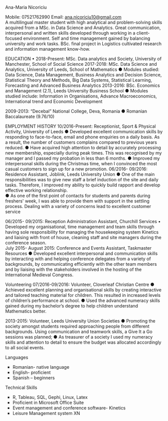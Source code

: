 Ana-Maria Nicoriciu
 
Mobile: 07521762990
Email: ana.nicoriciu10@gmail.com      
A multilingual master student with high analytical and problem-solving skills acquired from a MSc. in Data Science and Analytics. Great communication, interpersonal and written skills developed through working in a client-focused environment. Self and time management gained by balancing university and work tasks. BSc. final project in Logistics cultivated research and information management know-how.

EDUCATION
•	2018-Present: MSc. Data analytics and Society, University of Manchester, School of Social Science
2017-2018: MSc. Data Science and Analytics, University of Leeds, School of Mathematics
●	Modules studied: Data Science, Data Management, Business Analytics and Decision Science, Statistical Theory and Methods, Big Data Systems, Statistical Learning, Forecasting and Advanced Business Analytics
2013-2016: BSc. Economics and Management (2.1), Leeds University Business School 
●	Modules studied include: Information in Organisations, Advance Macroeconomics, International trend and Economic Development

2009-2013: “Decebal” National College, Deva, Romania
●	Romanian Baccalaureate (9.76/10)

EMPLOYMENT HISTORY 
10/2016-Present: Receptionist, Sport & Physical Activity, University of Leeds
●	Developed excellent communication skills by responding to face-to-face, email and phone enquiries on a daily basis. As a result, the number of customers complains compared to previous years reduced. 
●	Have acquired high attention to detail by accurately processing new membership, especially during peak times. This was recognised by my manager and I passed my probation in less than 6 months. 
●	Improved my interpersonal skills during the Christmas time, when I convinced the most casual customers to sign up for a new promotion. 
 06/2016- 09/2016: Residence Assistant, Joblink, Leeds University Union
●	One of the main responsibilities was to give new staff a brief induction of the site and daily tasks. Therefore, I improved my ability to quickly build rapport and develop effective working relationship.  
●	As one of the first point of contacts for students and parents during freshers' week, I was able to provide them with support in the settling process. Dealing with a variety of concerns lead to excellent customer service  

06/2015- 09/2015: Reception Administration Assistant, Churchill Services
•	Developed my organisational, time management and team skills through having sole responsibility for managing the housekeeping system Kinetics and liaising with front of house, cleaning staff and site managers during the conference season.  
July 2015- August 2015: Conference and Events Assistant, Taskmaster Resources
●	Developed excellent interpersonal and communication skills by interacting with and helping conference delegates from a variety of backgrounds, by communicating efficiently with the other team members and by liaising with the stakeholders involved in the hosting of the International Medieval Congress.

Volunteering
07/2016-09/2016: Volunteer, Cloverleaf Christian Centre 
●	Achieved excellent planning and organisational skills by creating interactive and tailored teaching material for children. This resulted in increased levels of children’s performance at school. 
●	Used the advanced numeracy skills gained during my bachelor’s degree to help children understand Mathematics better. 

2013-2015: Volunteer, Leeds University Union Societies
●	Promoting the society amongst students required approaching people from different backgrounds. Using communication and teamwork skills, a Give It a Go sessions was planned; 
●	As treasurer of a society I used my numeracy skills and attention to detail to ensure the budget was allocated accordingly to all social events. 

Languages
<ul style="list-style-type:square">
  <li>Romanian- native language</li>
  <li>English- proficient</li>
  <li>Spanish – beginners</li>
</ul>

Technical Skills
<ul style="list-style-type:square">
<li>	R, Tableau, SQL, Gephi, Linux, Latex</li>
<li>	Proficient in Microsoft Office Suite</li>
<li>	Event management and conference software- Kinetics</li>
<li>	Leisure Management system XN</li>
